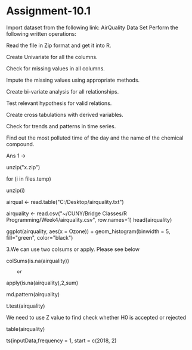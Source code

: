 # Assignment-10.1

Import dataset from the following link: AirQuality Data Set
Perform the following written operations:

Read the file in Zip format and get it into R.

Create Univariate for all the columns.

Check for missing values in all columns.

Impute the missing values using appropriate methods.

Create bi-variate analysis for all relationships.

Test relevant hypothesis for valid relations.

Create cross tabulations with derived variables.

Check for trends and patterns in time series.

Find out the most polluted time of the day and the name of the chemical compound.

Ans 1 ->

unzip("x.zip")

for (i in files.temp)

unzip(i)

airqual <- read.table("C:/Desktop/airquality.txt")

airquality <- read.csv("~/CUNY/Bridge Classes/R Programming/Week4/airquality.csv", row.names=1) head(airquality)

ggplot(airquality, aes(x = Ozone)) + geom_histogram(binwidth = 5, fill="green", color="black")

3.We can use two colsums or apply. Please see below

colSums(is.na(airquality))

        or 
apply(is.na(airquality),2,sum)

md.pattern(airquality)

t.test(airquality)

We need to use Z value to find check whether H0 is accepted or rejected

table(airquality)

ts(inputData,frequency = 1, start = c(2018, 2)
